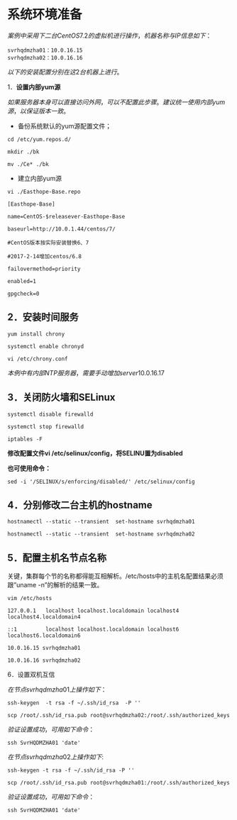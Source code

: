 # **系统环境准备**

$案例中采用下二台CentOS7.2的虚拟机进行操作，机器名称与IP信息如下：$

~~~
svrhqdmzha01：10.0.16.15
svrhqdmzha02：10.0.16.16
~~~

$以下的安装配置分别在这2台机器上进行。$

 1．**设置内部yum源**

$如果服务器本身可以直接访问外网，可以不配置此步骤。建议统一使用内部yum源，以保证版本一致。$

- 备份系统默认的yum源配置文件；

~~~
cd /etc/yum.repos.d/

mkdir ./bk

mv ./Ce* ./bk

~~~

- 建立内部yum源

 ~~~
vi ./Easthope-Base.repo
 ~~~

~~~
[Easthope-Base]

name=CentOS-$releasever-Easthope-Base

baseurl=http://10.0.1.44/centos/7/

#CentOS版本按实际安装替换6、7

#2017-2-14增加centos/6.8

failovermethod=priority

enabled=1

gpgcheck=0

~~~

## 2．**安装时间服务**

~~~
yum install chrony

systemctl enable chronyd

vi /etc/chrony.conf

~~~

$本例中有内部NTP服务器，需要手动增加 server 10.0.16.17$

## 3．**关闭防火墙和SELinux**

~~~
systemctl disable firewalld  

systemctl stop firewalld  

iptables -F 

~~~



**修改配置文件vi /etc/selinux/config，将SELINU置为disabled**

**也可使用命令：**

~~~
sed -i '/SELINUX/s/enforcing/disabled/' /etc/selinux/config
~~~

  

## 4．**分别修改**二台主机的**hostname**

~~~
hostnamectl --static --transient  set-hostname svrhqdmzha01

hostnamectl --static --transient  set-hostname svrhqdmzha02

~~~

 

## 5．配置主机名节点名称

关键，集群每个节的名称都得能互相解析。/etc/hosts中的主机名配置结果必须跟”uname -n”的解析的结果一致。

~~~
vim /etc/hosts
~~~

   ~~~
127.0.0.1   localhost localhost.localdomain localhost4 localhost4.localdomain4  

::1         localhost localhost.localdomain localhost6 localhost6.localdomain6  

10.0.16.15 svrhqdmzha01 

10.0.16.16 svrhqdmzha02

   ~~~



 6．设置双机互信

$在 节点svrhqdmzha01上操作如下：$

~~~
ssh-keygen  -t rsa -f ~/.ssh/id_rsa  -P ''  

scp /root/.ssh/id_rsa.pub root@svrhqdmzha02:/root/.ssh/authorized_keys 

~~~

 $验证设置成功，可用如下命令：$

~~~
ssh SvrHQDMZHA01 'date'
~~~

 $在 节点svrhqdmzha02上操作如下:$  

~~~
ssh-keygen -t rsa -f ~/.ssh/id_rsa -P ''  

scp /root/.ssh/id_rsa.pub root@svrhqdmzha01:/root/.ssh/authorized_keys

~~~

  $验证设置成功，可用如下命令：$

 ~~~
ssh SvrHQDMZHA01 'date'
 ~~~

